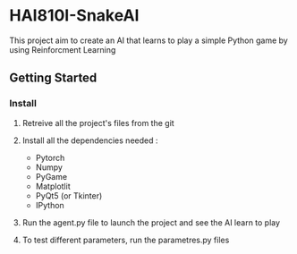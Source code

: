 # HAI810I-SnakeAI

This project aim to create an AI that learns to play a simple Python game by using Reinforcment Learning

## Getting Started

### Install

1. Retreive all the project's files from the git
2. Install all the dependencies needed :
	- Pytorch
	- Numpy
	- PyGame
	- Matplotlit
	- PyQt5 (or Tkinter)
	- IPython

3. Run the agent.py file to launch the project and see the AI learn to play

4. To test different parameters, run the parametres.py files